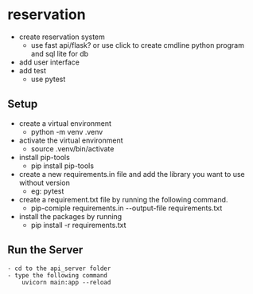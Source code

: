 # reservation
- create reservation system
  - use fast api/flask? or use click to create cmdline python program and sql lite for db
- add user interface
- add test
  - use pytest

## Setup
  - create a virtual environment
    - python -m venv .venv
  - activate the virtual environment
    - source .venv/bin/activate
  - install pip-tools
    - pip install pip-tools
  - create a new requirements.in file and add the library you want to use without version
    - eg: pytest
  - create a requirement.txt file by running the following command.
    - pip-comiple requirements.in --output-file requirements.txt
  - install the packages by running 
    - pip install -r requirements.txt

## Run the Server
    - cd to the api_server folder
    - type the following command
        uvicorn main:app --reload